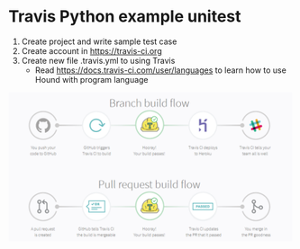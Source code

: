 # Travis Python example unitest

1. Create project and write sample test case 
2. Create account in https://travis-ci.org
3. Create new file .travis.yml to using Travis
    - Read https://docs.travis-ci.com/user/languages to learn how to use Hound with program language

![alt text](travis_flow.PNG)